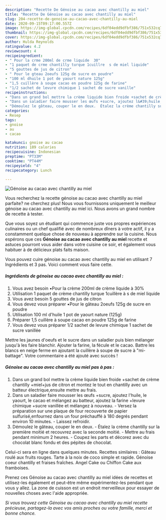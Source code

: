 ```yaml
---
description: "Recette De Génoise au cacao avec chantilly au miel"
title: "Recette De Génoise au cacao avec chantilly au miel"
slug: 204-recette-de-genoise-au-cacao-avec-chantilly-au-miel
date: 2020-09-15T09:17:00.557Z
image: https://img-global.cpcdn.com/recipes/6df04edd9dfbf386/751x532cq70/genoise-au-cacao-avec-chantilly-au-miel-photo-principale-de-la-recette.jpg
thumbnail: https://img-global.cpcdn.com/recipes/6df04edd9dfbf386/751x532cq70/genoise-au-cacao-avec-chantilly-au-miel-photo-principale-de-la-recette.jpg
cover: https://img-global.cpcdn.com/recipes/6df04edd9dfbf386/751x532cq70/genoise-au-cacao-avec-chantilly-au-miel-photo-principale-de-la-recette.jpg
author: Hulda Reynolds
ratingvalue: 4.2
reviewcount: 4
recipeingredient:
- " Pour la crme 200ml de crme liquide  30"
- "1 paquet de crme chantilly turque 1cuillre  s de miel liquide"
- "5 gouttes de jus de citron"
- " Pour le gteau 2oeufs 125g de sucre en poudre"
- "100 ml dhuile 1 pot de yaourt nature 125g"
- "1,5 cuillère à soupe cacao en poudre 125g de farine"
- "1/2 sachet de levure chimique 1 sachet de sucre vanille"
recipeinstructions:
- "Dans un grand bol mettre la crème liquide bien froide +sachet de crème chantilly +miel+jus de citron et montez le tout en chantilly avec un batteur électrique,ensuite mettre au frais."
- "Dans un saladier faire mousser les œufs +sucre, ajoutez l&#39;huile, le yaourt, le cacao et mélangez au batteur, ajoutez la farine +levure chimique +sucre vanillée et mélangez à nouveau. Versez la préparation sur une plaque de four recouverte de papier sulfurisé,enfournez dans un four préchauffé à 180 degrés pendant environ 10 minutes. Laissez refroidir."
- "Démoulez le gâteau, couper le en deux.  Étalez la crème chantilly sur la première moitié et recouvrez avec la seconde moitié. Mettre au frais pendant minimum 2 heures. Coupez les parts et décorez avec du chocolat blanc fondu et des pépites de chocolat."
categories:
- Resep
tags:
- gnoise
- au
- cacao

katakunci: gnoise au cacao 
nutrition: 189 calories
recipecuisine: Indonesian
preptime: "PT33M"
cooktime: "PT44M"
recipeyield: "4"
recipecategory: Lunch

---
```



![Génoise au cacao avec chantilly au miel](https://img-global.cpcdn.com/recipes/6df04edd9dfbf386/751x532cq70/genoise-au-cacao-avec-chantilly-au-miel-photo-principale-de-la-recette.jpg)

Vous recherchez la recette génoise au cacao avec chantilly au miel parfaite? ne cherchez plus! Nous vous fournissons uniquement le meilleur génoise au cacao avec chantilly au miel ici. Nous avons un grand nombre de recette à tester.

Que vous soyez un étudiant qui commence juste vos propres expériences culinaires ou un chef qualifié avec de nombreux dîners à votre actif, il y a constamment quelque chose de nouveau à apprendre sur la cuisine. Nous espérons que ces <strong> Génoise au cacao avec chantilly au miel </strong> recette et astuces pourront vous aider dans votre cuisine ce soir, et également vous habituer à de délicieux plats faits maison.

<!--inarticleads1-->

Vous pouvez cuire génoise au cacao avec chantilly au miel en utilisant 7 Ingrédients et 3 pas. Voici comment vous faire cette.

##### Ingrédients de génoise au cacao avec chantilly au miel :

1. Vous avez besoin  ▪️Pour la crème 200ml de crème liquide à 30%
1. Utilisation 1 paquet de crème chantilly turque 1cuillère à s de miel liquide
1. Vous avez besoin 5 gouttes de jus de citron
1. Vous devez vous préparer  ▪️Pour le gâteau 2oeufs 125g de sucre en poudre
1. Utilisation 100 ml d&#39;huile 1 pot de yaourt nature (125g)
1. Préparer 1,5 cuillère à soupe cacao en poudre 125g de farine
1. Vous devez vous préparer 1/2 sachet de levure chimique 1 sachet de sucre vanillée


Mettre les jaunes d&#39;oeufs et le sucre dans un saladier puis bien mélanger jusqu&#39;à les faire blanchir. Ajouter la farine, la fécule et le cacao. Battre les blancs en neige ferme en ajoutant la cuillère à soupe de sucre à &#34;mi-battage&#34;. Votre commentaire a été ajouté avec succès ! 

<!--inarticleads2-->

##### Génoise au cacao avec chantilly au miel pas à pas :

1. Dans un grand bol mettre la crème liquide bien froide +sachet de crème chantilly +miel+jus de citron et montez le tout en chantilly avec un batteur électrique,ensuite mettre au frais.
1. Dans un saladier faire mousser les œufs +sucre, ajoutez l&#39;huile, le yaourt, le cacao et mélangez au batteur, ajoutez la farine +levure chimique +sucre vanillée et mélangez à nouveau. - Versez la préparation sur une plaque de four recouverte de papier sulfurisé,enfournez dans un four préchauffé à 180 degrés pendant environ 10 minutes. - Laissez refroidir.
1. Démoulez le gâteau, couper le en deux.  - Étalez la crème chantilly sur la première moitié et recouvrez avec la seconde moitié. - Mettre au frais pendant minimum 2 heures. - Coupez les parts et décorez avec du chocolat blanc fondu et des pépites de chocolat.


Celui-ci sera en ligne dans quelques minutes. Recettes similaires : Gâteau roulé aux fruits rouges. Tarte à la noix de coco simple et rapide. Génoise coeur chantilly et fraises fraîches. Angel Cake ou Chiffon Cake aux framboises. 

<!--inarticleads1-->

<p>
Prenez ces Génoise au cacao avec chantilly au miel idées de recettes et utilisez-les également et peut-être même expérimentez-les pendant que vous y allez. La zone de cuisson est un endroit merveilleux pour essayer de nouvelles choses avec l'aide appropriée.
</p>

<p>
<i>Si vous trouvez cette Génoise au cacao avec chantilly au miel recette précieuse, partagez-la avec vos amis proches ou votre famille, merci et bonne chance.</i>
</p>
